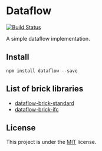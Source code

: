 # Dataflow
[![Build Status](https://travis-ci.org/julbaxter/dataflow.svg?branch=master)](https://travis-ci.org/julbaxter/dataflow)

A simple dataflow implementation.

## Install

    npm install dataflow --save

## List of brick libraries

- [dataflow-brick-standard](https://github.com/julbaxter/dataflow-brick-standard)
- [dataflow-brick-ifc](https://github.com/julbaxter/dataflow-brick-ifc)

## License

This project is under the [MIT](./LICENSE) license.
